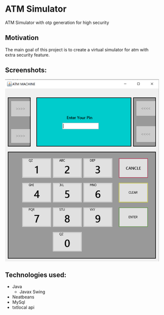 # ATM Simulator
ATM Simulator with otp generation for high security

## Motivation
The main goal of this project is to create a virtual simulator for atm with extra security feature.

## Screenshots:
<img src="images/image1.png">

## Technologies used:
* Java 
   * Javax Swing
* Neatbeans
* MySql
* txtlocal api

